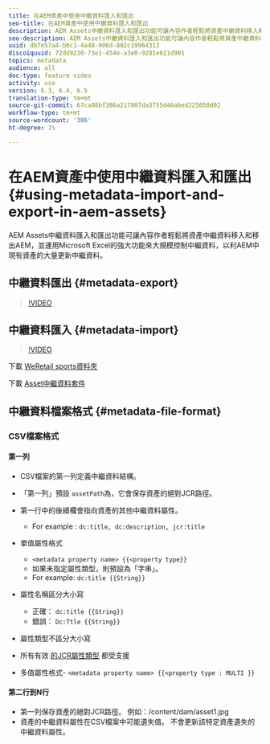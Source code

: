 ```yaml
---
title: 在AEM資產中使用中繼資料匯入和匯出
seo-title: 在AEM資產中使用中繼資料匯入和匯出
description: AEM Assets中繼資料匯入和匯出功能可讓內容作者輕鬆將資產中繼資料移入和移出AEM，並運用Microsoft Excel的強大功能來大規模控制中繼資料，以利AEM中現有資產的大量更新中繼資料。
seo-description: AEM Assets中繼資料匯入和匯出功能可讓內容作者輕鬆將資產中繼資料移入和移出AEM，並運用Microsoft Excel的強大功能來大規模控制中繼資料，以利AEM中現有資產的大量更新中繼資料。
uuid: db7e57a4-b0c1-4a48-906d-802c19964313
discoiquuid: 72dd9230-73e1-454e-a3e0-9281e621d901
topics: metadata
audience: all
doc-type: feature video
activity: use
version: 6.3, 6.4, 6.5
translation-type: tm+mt
source-git-commit: 67ca08bf386a217807da3755d46abed225050d02
workflow-type: tm+mt
source-wordcount: '306'
ht-degree: 1%

---
```



# 在AEM資產中使用中繼資料匯入和匯出{#using-metadata-import-and-export-in-aem-assets}

AEM Assets中繼資料匯入和匯出功能可讓內容作者輕鬆將資產中繼資料移入和移出AEM，並運用Microsoft Excel的強大功能來大規模控制中繼資料，以利AEM中現有資產的大量更新中繼資料。

## 中繼資料匯出 {#metadata-export}

>[!VIDEO](https://video.tv.adobe.com/v/22132/?quality=9&learn=on)

## 中繼資料匯入 {#metadata-import}

>[!VIDEO](https://video.tv.adobe.com/v/21374/?quality=9&learn=on)

下載 [WeRetail sports資料夾](assets/we-retail-sports.zip)

下載 [Asset中繼資料套件](assets/we-retail-sports-asset-metadata.zip)

## 中繼資料檔案格式 {#metadata-file-format}

### CSV檔案格式

#### 第一列

* CSV檔案的第一列定義中繼資料結構。
* 「第一列」預設 `assetPath`為，它會保存資產的絕對JCR路徑。

* 第一行中的後續欄會指向資產的其他中繼資料屬性。

   * For example : `dc:title, dc:description, jcr:title`

* 單值屬性格式

   * `<metadata property name> {{<property type}}`
   * 如果未指定屬性類型，則預設為「字串」。
   * For example: `dc:title {{String}}`

* 屬性名稱區分大小寫
   * 正確： `dc:title {{String}}`
   * 錯誤： `Dc:Ttle {{String}}`

* 屬性類型不區分大小寫
* 所有有效 [的JCR屬性類型](https://docs.adobe.com/docs/en/spec/jsr170/javadocs/jcr-2.0/javax/jcr/PropertyType.html) 都受支援

* 多值屬性格式- `<metadata property name> {{<property type : MULTI }}`

#### 第二行到N行

* 第一列保存資產的絕對JCR路徑。 例如：/content/dam/asset1.jpg
* 資產的中繼資料屬性在CSV檔案中可能遺失值。 不會更新該特定資產遺失的中繼資料屬性。